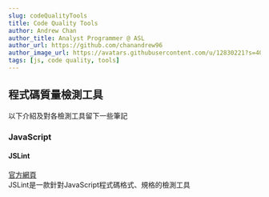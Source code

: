 ```yaml
---
slug: codeQualityTools
title: Code Quality Tools  
author: Andrew Chan
author_title: Analyst Programmer @ ASL
author_url: https://github.com/chanandrew96
author_image_url: https://avatars.githubusercontent.com/u/12830221?s=400&v=4
tags: [js, code quality, tools]
---
```


## 程式碼質量檢測工具  
以下介紹及對各檢測工具留下一些筆記  

### JavaScript
#### JSLint  
[官方網頁](https://www.jslint.com/)  
JSLint是一款針對JavaScript程式碼格式、規格的檢測工具  